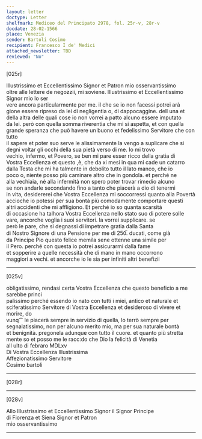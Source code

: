 ```yaml
---
layout: letter
doctype: Letter
shelfmark: Mediceo del Principato 2978, fol. 25r-v, 28r-v
docdate: 28-02-1566
place: Venezia
sender: Bartoli Cosimo
recipient: Francesco I de' Medici
attached_newsletter: TBD
reviewed: "No"
---
```


[025r]  
  
  
Illustrissimo et Eccellentissimo Signor et Patron mio osservantissimo  
oltre alle lettere de negozzii, mi soviene. Illustrissimo et Eccellentissimo Signor mio lo ser  
vere ancora particularmente per me. il che se io non facessi potrei arà  
gione essere ripreso da lei di negligentia o, di dappocaggine. dell una et  
della altra delle quali cose io non vorrei a patto alcuno essere imputato  
da lei. però con quella somma riverentia che mi si aspetta, et con quella  
grande speranza che può havere un buono et fedelissimo Servitore che con tutto  
il sapere et poter suo serve le alissimamente la vengo a suplicare che si  
degni voltar gli occhi della sua pietà verso di me. Io mi trovo  
vechio, infermo, et Povero, se ben mi pare esser ricco della gratia di  
Vostra Eccellenza et questo ,è, che da xi mesi in qua mi cade un catarro  
dalla Testa che mi ha talmente in debolito tutto il lato manco, che io  
poco o, niente posso più caminare altro che in gondola. et perché ne  
alla vechiaia, né alla infermità non spero poter trovar rimedio alcuno  
se non andarle secondando fino a tanto che piacerà a dio di tenermi  
in vita, desidererei che Vostra Eccellenza mi soccorressi quanto alla Povertà  
accioche io potessi per sua bontà più comodamente comportare questi  
altri accidenti che mi affligiono. Et perché io so quanta scarsità  
di occasione ha talhora Vostra Eccellenza nello stato suo di potere solle  
vare, ancorche voglia i suoi servitori. la vorrei supplicare. se  
però le pare, che si degnassi di impetrare gratia dalla Santa  
di Nostro Signore di una Pensione per me di 250̅. ducati, come già  
da Principe Pio questo felice memila sene ottenne una simile per  
il Pero. perché con questa io potrei assicurarmi dalla fame  
et sopperire a quelle necessità che di mano in mano occorrono  
maggiori a vechi. et ancorche io le sia per infiniti altri benefizii  
  
---  

[025v]  
  
  
obligatissimo, rendasi certa Vostra Eccellenza che questo beneficio a me sarebbe princi  
palissimo perché essendo io nato con tutti i miei, antico et naturale et  
sciferatissimo Servitore di Vostra Eccellenza et desideroso di vivere et morire, do  
vunq⁀ le piacerà sempre in servizio di quella, lo terrò sempre per  
segnalatissimo, non per alcuno merito mio, ma per sua naturale bontà  
et benignità. pregonela adunque con tutto il cuore. et quanto più stretta  
mente so et posso me le racc:do che Dio la felicità di Venetia  
all ulto di febraro MDLxv  
Di Vostra Eccellenza Illustrissima  
Affezionatissimo Servitore  
Cosimo bartoli  
  
---  

[028r]  
  
  
  
---  

[028v]  
  
  
Allo Illustrissimo et Eccellentissimo Signor il Signor Principe  
di Fiorenza et Siena Signor et Patron  
mio osservantissimo  
  
---  

